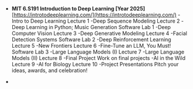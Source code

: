 ## 


* **MIT 6.S191 Introduction to Deep Learning [Year 2025]** [https://introtodeeplearning.com/](https://introtodeeplearning.com/)
    -Intro to Deep Learning  Lecture 1
    -Deep Sequence Modeling  Lecture 2
    -Deep Learning in Python; Music Generation Software  Lab 1
    -Deep Computer Vision  Lecture 3
    -Deep Generative Modeling  Lecture 4
    -Facial Detection Systems  Software Lab 2
    -Deep Reinforcement Learning  Lecture 5
    -New Frontiers  Lecture 6
    -Fine-Tune an LLM, You Must!  Software Lab 3
    -Large Language Models (I)  Lecture 7
    -Large Language Models (II)  Lecture 8
    -Final Project Work on final projects
    -AI in the Wild  Lecture 9
    -AI for Biology  Lecture 10
    -Project Presentations  Pitch your ideas, awards, and celebration!

* 

